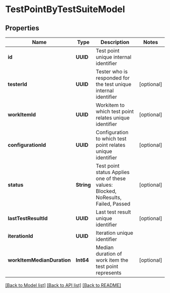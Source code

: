 # TestPointByTestSuiteModel

## Properties
Name | Type | Description | Notes
------------ | ------------- | ------------- | -------------
**id** | **UUID** | Test point unique internal identifier | 
**testerId** | **UUID** | Tester who is responded for the test unique internal identifier | [optional] 
**workItemId** | **UUID** | Workitem to which test point relates unique identifier | [optional] 
**configurationId** | **UUID** | Configuration to which test point relates unique identifier | [optional] 
**status** | **String** | Test point status  Applies one of these values: Blocked, NoResults, Failed, Passed | [optional] 
**lastTestResultId** | **UUID** | Last test result unique identifier | [optional] 
**iterationId** | **UUID** | Iteration unique identifier | 
**workItemMedianDuration** | **Int64** | Median duration of work item the test point represents | [optional] 

[[Back to Model list]](../README.md#documentation-for-models) [[Back to API list]](../README.md#documentation-for-api-endpoints) [[Back to README]](../README.md)


